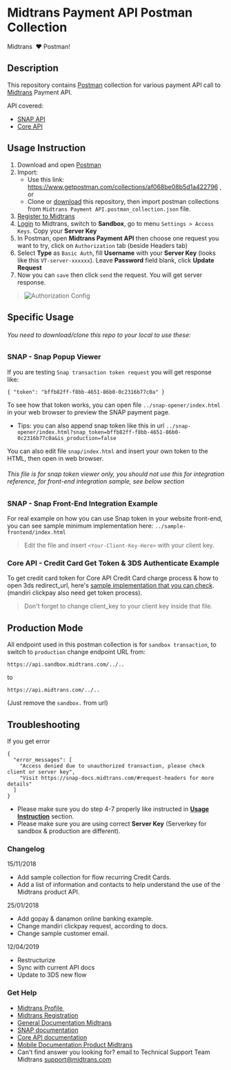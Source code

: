 
Midtrans Payment API Postman Collection
=====================================

Midtrans&nbsp; :heart: Postman!

## Description

This repository contains [Postman](https://www.getpostman.com) collection for various payment API call to [Midtrans](https://midtrans.com) Payment API.

API covered:
* [SNAP API](http://snap-docs.midtrans.com)
* [Core API](http://api-docs.midtrans.com)

## Usage Instruction

1. Download and open [Postman](https://www.getpostman.com)
2.  Import:
    - Use this link: https://www.getpostman.com/collections/af068be08b5d1a422796 , or
    - Clone or [download](/archive/master.zip) this repository, then import postman collections from `Midtrans Payment API.postman_collection.json` file.
3. [Register to Midtrans](https://dashboard.midtrans.com/register)
4. [Login](http://dashboard.midtrans.com) to Midtrans, switch to **Sandbox**, go to menu `Settings > Access Keys`. Copy your **Server Key**
5. In Postman, open **Midtrans Payment API** then choose one request you want to try, click on `Authorization` tab (beside Headers tab)
6. Select **Type** as `Basic Auth`, fill **Username** with your **Server Key** (looks like this `VT-server-xxxxxx`). Leave **Password** field blank, click **Update Request**
7. Now you can `save` then click `send` the request. You will get server response.

> ![Authorization Config](https://cloud.githubusercontent.com/assets/13027142/20592019/1e6ab9ec-b25e-11e6-9285-c68fef6c538c.png)


## Specific Usage

###### *You need to download/clone this repo to your local to use these:*

### SNAP - Snap Popup Viewer

If you are testing `Snap transaction token request` you will get response like:
```
{ "token": "bffb82ff-f8bb-4651-86b0-0c2316b77c0a" }
```
To see how that token works, you can open file `../snap-opener/index.html` in your web browser to preview the SNAP payment page.
- Tips: you can also append snap token like this in url `../snap-opener/index.html?snap_token=bffb82ff-f8bb-4651-86b0-0c2316b77c0a&is_production=false`

You can also edit file `snap/index.html` and insert your own token to the HTML, then open in web browser.

###### *This file is for snap token viewer only, you should not use this for integration reference, for front-end integration sample, see below section*

### SNAP - Snap Front-End Integration Example

For real example on how you can use Snap token in your website front-end, you can see sample minimum implementation here:
`../sample-frontend/index.html`

> Edit the file and insert `<Your-Client-Key-Here>` with your client key.

### Core API - Credit Card Get Token & 3DS Authenticate Example

To get credit card token for Core API Credit Card charge process & how to open 3ds redirect_url, here's [sample implementation that you can check](/coreAPI-CreditCardFrontend/index.html). (mandiri clickpay also need get token process).

> Don't forget to change client_key to your client key inside that file.

## Production Mode

All endpoint used in this postman collection is for `sandbox transaction`, to switch to `production` change endpoint URL from:

`https://api.sandbox.midtrans.com/../..`

to

`https://api.midtrans.com/../..`

(Just remove the `sandbox.` from url)

## Troubleshooting

If you get error
```
{
  "error_messages": [
    "Access denied due to unauthorized transaction, please check client or server key",
    "Visit https://snap-docs.midtrans.com/#request-headers for more details"
  ]
}
```
- Please make sure you do step 4-7 properly like instructed in **[Usage Instruction](#usage-instruction)** section.
- Please make sure you are using correct **Server Key** (Serverkey for sandbox & production are different).

### Changelog

15/11/2018
- Add sample collection for flow recurring Credit Cards.
- Add a list of information and contacts to help understand the use of the Midtrans product API.

25/01/2018
- Add gopay & danamon online banking example.
- Change mandiri clickpay request, according to docs.
- Change sample customer email.

12/04/2019
- Restructurize
- Sync with current API docs
- Update to 3DS new flow

### Get Help

* [Midtrans Profile&nbsp;](https://www.midtrans.com)
* [Midtrans Registration](https://dashboard.midtrans.com/register)
* [General Documentation Midtrans](http://docs.midtrans.com)
* [SNAP documentation](http://snap-docs.midtrans.com)
* [Core API documentation](http://api-docs.midtrans.com)
* [Mobile Documentation Product Midtrans](http://mobile-docs.midtrans.com/)
* Can't find answer you looking for? email to Technical Support Team Midtrans [support@midtrans.com](mailto:support@midtrans.com)
